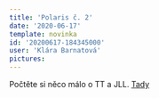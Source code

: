 ```yaml
---
title: 'Polaris č. 2'
date: '2020-06-17'
template: novinka
id: '20200617-184345000'
user: 'Klára Barnatová'
pictures:
---
```

Počtěte si něco málo o TT a JLL. [Tady](https://zabiny.club/polaris)
